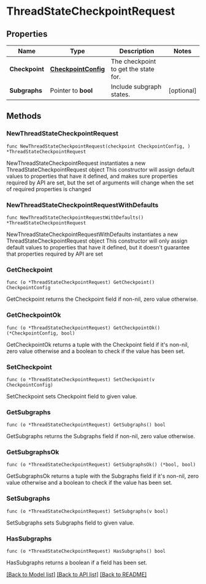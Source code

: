# ThreadStateCheckpointRequest

## Properties

Name | Type | Description | Notes
------------ | ------------- | ------------- | -------------
**Checkpoint** | [**CheckpointConfig**](CheckpointConfig.md) | The checkpoint to get the state for. | 
**Subgraphs** | Pointer to **bool** | Include subgraph states. | [optional] 

## Methods

### NewThreadStateCheckpointRequest

`func NewThreadStateCheckpointRequest(checkpoint CheckpointConfig, ) *ThreadStateCheckpointRequest`

NewThreadStateCheckpointRequest instantiates a new ThreadStateCheckpointRequest object
This constructor will assign default values to properties that have it defined,
and makes sure properties required by API are set, but the set of arguments
will change when the set of required properties is changed

### NewThreadStateCheckpointRequestWithDefaults

`func NewThreadStateCheckpointRequestWithDefaults() *ThreadStateCheckpointRequest`

NewThreadStateCheckpointRequestWithDefaults instantiates a new ThreadStateCheckpointRequest object
This constructor will only assign default values to properties that have it defined,
but it doesn't guarantee that properties required by API are set

### GetCheckpoint

`func (o *ThreadStateCheckpointRequest) GetCheckpoint() CheckpointConfig`

GetCheckpoint returns the Checkpoint field if non-nil, zero value otherwise.

### GetCheckpointOk

`func (o *ThreadStateCheckpointRequest) GetCheckpointOk() (*CheckpointConfig, bool)`

GetCheckpointOk returns a tuple with the Checkpoint field if it's non-nil, zero value otherwise
and a boolean to check if the value has been set.

### SetCheckpoint

`func (o *ThreadStateCheckpointRequest) SetCheckpoint(v CheckpointConfig)`

SetCheckpoint sets Checkpoint field to given value.


### GetSubgraphs

`func (o *ThreadStateCheckpointRequest) GetSubgraphs() bool`

GetSubgraphs returns the Subgraphs field if non-nil, zero value otherwise.

### GetSubgraphsOk

`func (o *ThreadStateCheckpointRequest) GetSubgraphsOk() (*bool, bool)`

GetSubgraphsOk returns a tuple with the Subgraphs field if it's non-nil, zero value otherwise
and a boolean to check if the value has been set.

### SetSubgraphs

`func (o *ThreadStateCheckpointRequest) SetSubgraphs(v bool)`

SetSubgraphs sets Subgraphs field to given value.

### HasSubgraphs

`func (o *ThreadStateCheckpointRequest) HasSubgraphs() bool`

HasSubgraphs returns a boolean if a field has been set.


[[Back to Model list]](../README.md#documentation-for-models) [[Back to API list]](../README.md#documentation-for-api-endpoints) [[Back to README]](../README.md)


